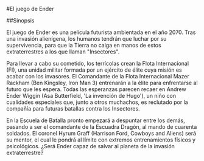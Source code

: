 #El juego de Ender

##Sinopsis

El juego de Ender es una película futurista ambientada en el año 2070. Tras una invasión alienígena, los humanos tendrán que luchar por su supervivencia, para que la Tierra no caiga en manos de estos extraterrestres a los que llaman "Insectores".

Para llevar a cabo su cometido, los terrícolas crean la Flota Internacional (FI), una unidad militar formada por un ejército de élite cuya misión es acabar con los invasores. El Comandante de la Flota Internacional Mazer Rackham (Ben Kingsley, Iron Man 3) entrenarán a la élite para enfrentarse al futuro que les espera. Todas las esperanzas parecen recaer en Andrew Ender Wiggin (Asa Butterfield, 'La invención de Hugo'), un niño con cualidades especiales que, junto a otros muchachos, es reclutado por la compañía para futuras batallas contra los Insectores.

En la Escuela de Batalla pronto empezará a despuntar entre los demás, pasando a ser el comandante de la Escuadra Dragón, al mando de cuarenta soldados. El coronel Hyrum Graff (Harrison Ford, Cowboys and Aliens) será su mentor, el cual le pondrá al límite con extremos entrenamientos físicos y psicológicos. ¿Será Ender capaz de salvar al planeta de la invasión extraterrestre?
